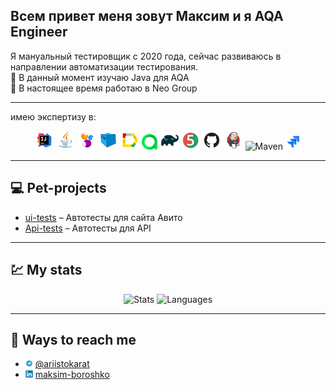 ## Всем привет  меня зовут Максим и я  AQA Engineer 

Я мануальный тестировщик с 2020 года, сейчас развиваюсь в направлении автоматизации тестирования.  
🌱 В данный момент изучаю Java для AQA  
💼 В настоящее время работаю в Neo Group

---

имею экспертизу в:
<p align="center">
  <img width="6%" title="IntelliJ IDEA" src="src/logo/Intelij_IDEA.svg">
  <img width="6%" title="Java" src="src/logo/Java.svg">
  <img width="6%" title="Selenide" src="src/logo/Selenide.svg">
  <img width="6%" title="Selenoid" src="src/logo/Selenoid.svg">
  <img width="6%" title="Allure Report" src="src/logo/Allure_Report.svg">
  <img width="5%" title="Allure TestOps" src="src/logo/AllureTestOps.svg">
  <img width="6%" title="Gradle" src="src/logo/Gradle.svg">
  <img width="6%" title="JUnit5" src="src/logo/JUnit5.svg">
  <img width="6%" title="GitHub" src="src/logo/GitHub.svg">
  <img width="6%" title="Jenkins" src="src/logo/Jenkins.svg">
  <img width="6%" title="Maven" src="src/logo/Maven.svg">
  <img width="5%" title="Jira" src="src/logo/Jira.svg">
</p>

---

## 💻 Pet-projects
- <a target="_blank" href="https://github.com/maksimboroshko/diploma">ui-tests</a> – Автотесты для сайта Авито
- <a target="_blank" href="https://github.com/maksimboroshko/diploma_Api">Api-tests</a> – Автотесты для API 

---

## 💹 My stats
<p align="center">
  <img src="http://github-profile-summary-cards.vercel.app/api/cards/stats?username=maksimboroshko&theme=blueberry" alt="Stats">
  <img src="https://github-readme-stats.vercel.app/api/top-langs/?username=maksimboroshko&layout=compact&theme=blueberry" alt="Languages">
</p>

---

## 💬 Ways to reach me

- <img width="2.5%" title="Telegram" src="src/logo/Telegram.svg"> <a target="_blank" href="https://t.me/ariistokarat">@ariistokarat</a>
- <img width="2.5%" title="LinkedIn" src="src/logo/Linkedin.svg"> <a target="_blank" href="https://www.linkedin.com/in/maksim-boroshko/">maksim-boroshko</a>


